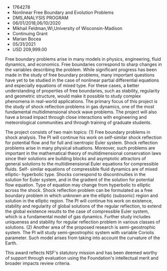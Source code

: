 
* 1764278
* Nonlinear Free Boundary and Evolution Problems
* DMS,ANALYSIS PROGRAM
* 06/01/2018,06/10/2020
* Mikhail Feldman,WI,University of Wisconsin-Madison
* Continuing Grant
* Marian Bocea
* 05/31/2021
* USD 209,999.00

Free boundary problems arise in many models in physics, engineering, fluid
dynamics, and economics. Free boundaries correspond to sharp changes in the
variables describing the problem. While significant progress has been made in
the study of free boundary problems, many important questions have yet to be
studied in the case of nonlinear partial differential equations and especially
equations of mixed type. For these cases, a better understanding of properties
of free boundaries, such as stability, regularity and geometric structure, would
make it possible to study complex phenomena in real-world applications. The
primary focus of this project is the study of shock reflection problems in gas
dynamics, one of the most fundamental multidimensional shock wave problems. The
project will also have a broad impact through close interactions with
engineering and meteorological communities and through training of graduate
students.

The project consists of two main topics: (1) Free boundary problems in shock
analysis. The PI will continue his work on self-similar shock reflection for
potential flow and for full and isentropic Euler system. Shock reflection
problems arise in many physical situations. Moreover, such problems are
important in the mathematical theory of multidimensional conservation laws since
their solutions are building blocks and asymptotic attractors of general
solutions to the multidimensional Euler equations for compressible fluids. Self-
similar equations of compressible fluid dynamics are of mixed elliptic-
hyperbolic type. Shocks correspond to discontinuities in the solution for Euler
system, and in the gradient of the solution for potential flow equation. Type of
equation may change from hyperbolic to elliptic across the shock. Shock
reflection problem can be formulated as a free boundary problem in which unknown
are the elliptic (subsonic) region and solution in the elliptic region. The PI
will continue his work on existence, stability and regularity of global
solutions of the regular reflection, to extend the global existence results to
the case of compressible Euler system, which is a fundamental model of gas
dynamics. Further study includes uniqueness and stability for regular reflection
problem in various classes of solutions. (2) Another area of the proposed
research is semi-geostrophic system. The PI will study semi-geostrophic system
with variable Coriolis parameter. Such model arises from taking into account the
curvature of the Earth.

This award reflects NSF's statutory mission and has been deemed worthy of
support through evaluation using the Foundation's intellectual merit and broader
impacts review criteria.
